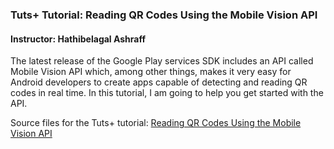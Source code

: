 ### Tuts+ Tutorial: Reading QR Codes Using the Mobile Vision API

#### Instructor: Hathibelagal Ashraff

The latest release of the Google Play services SDK includes an API called Mobile Vision API which, among other things, makes it very easy for Android developers to create apps capable of detecting and reading QR codes in real time. In this tutorial, I am going to help you get started with the API.

Source files for the Tuts+ tutorial: [Reading QR Codes Using the Mobile Vision API](https://code.tutsplus.com/tutorials/create-a-minimalistic-weather-app-from-the-scratch--cms-21587)
